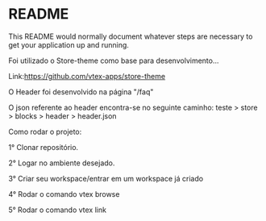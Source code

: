 # README #

This README would normally document whatever steps are necessary to get your application up and running.

Foi utilizado o Store-theme como base para desenvolvimento... 

Link:https://github.com/vtex-apps/store-theme

O Header foi desenvolvido na página "/faq"

O json referente ao header encontra-se no seguinte caminho: teste > store > blocks > header > header.json

Como rodar o projeto: 

1° Clonar repositório. 

2° Logar no ambiente desejado. 

3° Criar seu workspace/entrar em um workspace já criado 

4° Rodar o comando vtex browse 

5° Rodar o comando vtex link 

